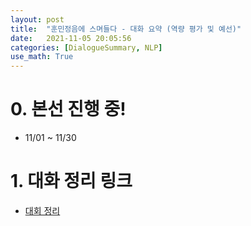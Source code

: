 ```yaml
---
layout: post
title:  "훈민정음에 스며들다 - 대화 요약 (역량 평가 및 예선)"
date:   2021-11-05 20:05:56
categories: [DialogueSummary, NLP]
use_math: True
---
```


# 0. 본선 진행 중!
* 11/01 ~ 11/30

# 1. 대화 정리 링크
* [대회 정리](https://www.notion.so/jonhyuk0922/cc420d7307a2416aa52b3955a6aba7a6)